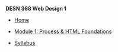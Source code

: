 **DESN 368 Web Design 1**
* [Home](/)
* [Module 1: Process & HTML Foundations](/module-1/README.md)

* [Syllabus](/syllabus/README.md)
